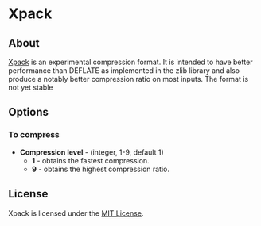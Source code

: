 # Xpack

## About
[Xpack](https://github.com/ebiggers/xpack) is an experimental compression format. It is intended to have better performance than DEFLATE as implemented in the zlib library and also produce a notably better compression ratio on most inputs. The format is not yet stable

## Options
### To compress
* **Compression level** - (integer, 1-9, default 1)
  * **1** - obtains the fastest compression.
  * **9** - obtains the highest compression ratio.

## License
Xpack is licensed under the [MIT License](https://github.com/ebiggers/xpack/blob/master/COPYING).